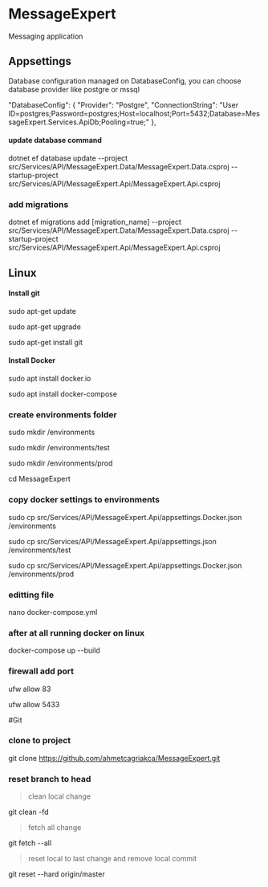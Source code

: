 # MessageExpert
Messaging application 

## Appsettings 
Database configuration managed on DatabaseConfig, you can choose database provider like postgre or mssql

 "DatabaseConfig": {
    "Provider": "Postgre",
    "ConnectionString": "User ID=postgres;Password=postgres;Host=localhost;Port=5432;Database=MessageExpert.Services.ApiDb;Pooling=true;"
  },

#### update database command

dotnet ef database update --project src/Services/API/MessageExpert.Data/MessageExpert.Data.csproj --startup-project src/Services/API/MessageExpert.Api/MessageExpert.Api.csproj

### add migrations

dotnet ef migrations add [migration_name] --project src/Services/API/MessageExpert.Data/MessageExpert.Data.csproj --startup-project src/Services/API/MessageExpert.Api/MessageExpert.Api.csproj

## Linux 

#### Install git

sudo apt-get update

sudo apt-get upgrade

sudo apt-get install git

#### Install Docker

sudo apt install docker.io

sudo apt install docker-compose


### create environments folder

sudo mkdir /environments

sudo mkdir /environments/test

sudo mkdir /environments/prod

cd MessageExpert

### copy docker settings to environments

sudo cp src/Services/API/MessageExpert.Api/appsettings.Docker.json /environments

sudo cp src/Services/API/MessageExpert.Api/appsettings.json /environments/test

sudo cp src/Services/API/MessageExpert.Api/appsettings.Docker.json /environments/prod

### editting file

nano docker-compose.yml

### after at all running docker on linux

docker-compose up --build

### firewall add port

ufw allow 83

ufw allow 5433

#Git

### clone to project

git clone https://github.com/ahmetcagriakca/MessageExpert.git

### reset branch to head

> clean local change

git clean -fd

> fetch all change

git fetch --all

> reset local to last change and remove local commit

git reset --hard origin/master